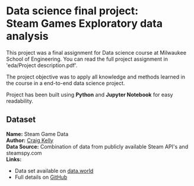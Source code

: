 # Data science final project:<br>Steam Games Exploratory data analysis

This project was a final assignment for Data science course at Milwaukee School of Engineering. You can read the full project assignment in 'eda/Project description.pdf'.

The project objective was to apply all knowledge and methods learned in the course in a end-to-end data science project.

Project has been built using **Python** and **Jupyter Notebook** for easy readability.

## Dataset
**Name:** Steam Game Data<br>
**Author:** <a href="https://data.world/craigkelly">Craig Kelly</a><br>
**Data Source:** Combination of data from publicly available Steam API's and steamspy.com<br>
**Links:**
* Data set available on <a href="https://data.world/craigkelly/steam-game-data">data.world</a>
* Full details on <a href="https://github.com/CraigKelly/steam-data">GitHub</a> 
